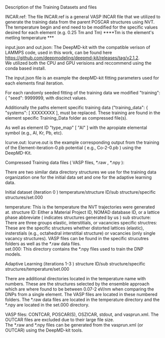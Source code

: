 Description of the Training Datasets and files

INCAR.ref:
The file INCAR.ref is a general VASP INCAR file that we utilized to generate the training data from the parent POSCAR structures using NVT. 
The temperature begin and end need to be modified for the specific values desired for each element (e.g. 0.25 Tm and Tm) ****Tm is the element's metling temperature ***

input.json and out.json:
The DeepMD-kit with the compatible verison of LAMMPS code, used in this work, can be found here https://github.com/deepmodeling/deepmd-kit/releases/tag/v2.1.2.  
We utilized both the CPU and GPU verisions and reccommend using the conda based install. 

The input.json file is an example the deepMD-kit fitting parameters used for each elements final iteration.  

For each randomly seeded fitting of the training data we modified  "training": { "seed": 9999999,   with discinct values. 

Additionally the paths element specific training data ("training_data": { "systems": [ XXXXXXXX ], must be replaced. These training are found in the element specific Training_Data folder as compressed file(s).

As well as element ID "type_map" [ "Al" ] with the apropiate elemental symbol (e.g., Al, Kr, Pb, etc).

lcurve.out:
lcurve.out is the example corresponding output from the training of the Element-iteration-0.pb potential ( e.g., Co-2-0.pb ) using the DeepMD-Kit.

Compressed Training data files ( VASP files, *.raw , *.npy ):

There are two similar data directory structures we use for the training data organization one for the initial data set and one for the adaptive learning data.

Initial dataset (iteration 0 )
temperature/structure ID/sub structure/specific structures/set.000

temperature:         This is the temperature the NVT trajectories were generated at.
structure ID:        Either a Material Project ID, NOMAD database ID, or a lattice phase abbreviate ( indicates structures generated by us )
sub structure:       There are three groups elastic, interstitials, or vacancies
specific structres:  These are the specific structures whether distorted lattices (elastic), insterstials (e.g., octahedral interstitial structure) or vacancies (only single vacancy structures).
                     VASP files can be found in the specific strucutres folders as well as the *.raw data files.    
set.000:             This directory contains the *.npy files used to train the DNP models.

Adaptive Learning (iterations 1-3 )
structure ID/sub structure/specific structures/temperature/set.000

There are additional directories located in the temperature name with numbers.  These are the structures selected by the ensemble approach which are where found to be between 0.07-2 eV/nm when comparing the DNPs from a single element.
The VASP files are located in these numbered folders.  The *.raw data files are located in the temperature directory and the *.npy are located in the set.000 directory.

VASP files:           CONTCAR, POSCAR(S), OSZICAR, stdout, and vasprun.xml.  The OUTCAR files are excluded due to their large file size.  
                      The *.raw and *.npy files can be generated from the vasprun.xml (or OUTCAR) using the DeepMD-kit tools. 


